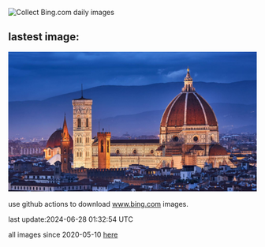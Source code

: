 ![Collect Bing.com daily images](https://github.com/counter2015/bing-daily-images/workflows/Collect%20Bing.com%20daily%20images/badge.svg)
## lastest image:
![](images/FlorenceDuomo.jpg)

use github actions to download www.bing.com images.

last update:2024-06-28 01:32:54 UTC

all images since 2020-05-10 [here](https://github.com/counter2015/bing-daily-images/tree/master/images) 
